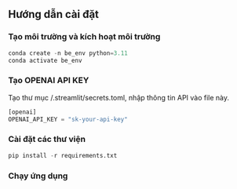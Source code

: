 ## Hướng dẫn cài đặt
### Tạo môi trường và kích hoạt môi trường
```python
conda create -n be_env python=3.11
conda activate be_env
```
### Tạo OPENAI API KEY
Tạo thư mục /.streamlit/secrets.toml, nhập thông tin API vào file này.
```python
[openai]
OPENAI_API_KEY = "sk-your-api-key"
```
### Cài đặt các thư viện
```python
pip install -r requirements.txt
```
### Chạy ứng dụng
```uvicorn app:app --host 0.0.0.0 --port 5601 --reload
```
